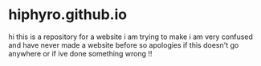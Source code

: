 # hiphyro.github.io
hi this is a repository for a website i am trying to make
i am very confused and have never made a website before so apologies if this doesn't go anywhere or if ive done something wrong !!

